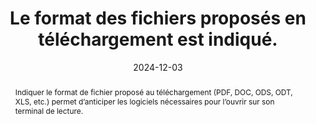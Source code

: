 ---
N: '142'
Rubrique: Liens
title: Le format des fichiers proposés en téléchargement est indiqué. 
detail: Le format des fichiers proposés en téléchargement est indiqué. 
abstract: Indiquer le format de fichier proposé au téléchargement (PDF, DOC, ODS, ODT, XLS, etc.) permet d’anticiper les logiciels nécessaires pour l’ouvrir sur son terminal de lecture.
categories: ["Liens"]
agrege: O4142-E047
opquast: '4 142'
indiceebook: '47'
description: "Règle n° 047"
before: "046"
weight: "047"
after: "048"
actif: '1'
layout: rules
date:  2024-12-03
tags: ["Accessibilité", "Utilisabilité", "Affordance"]
objectif: ["Permettre de savoir s’il est possible de consulter les fichiers proposés en téléchargement sur son terminal de lecture.", "
Réduire la charge serveur en évitant les téléchargements inutiles.", "
Améliorer l’accessibilité des contenus aux lectrices et lecteurs handicapées
"]
Meo: ["Au minimum, prévoir une page d'aide indiquant le format des fichiers proposés s'il est unique.
Au mieux, indiquer le format pour chaque lien permettant de télécharger un fichier.
"]
Controle: ["Pour chaque lien de téléchargement, vérifier qu'il est possible d'en connaître le format via&nbsp;:
* une information générique donnée dans une page d'aide ;
* une information donnée dans le contexte du lien&nbsp;: paragraphe ou élément de liste li où il est inclus, titre de section qui le précède, cellule d'en-tête de tableau associée à celle où il est présent ;
* l'attribut title du lien reprenant et complétant le libellé de celui-ci ;
* une information donnée dans le libellé du lien ;
* une icône dotée d'un texte alternatif indiquant le format du fichier.
"
]
epubcheck: 
ace: 
humancheck: true
ReadiumGoToolkit: 
Source: ["Opquast"]
Referentiel: [""]
steps: ["Conception", "Éditorial"]
---